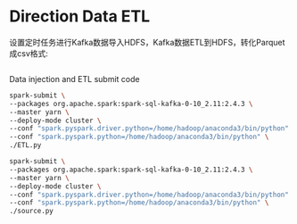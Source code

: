 # Direction Data ETL

设置定时任务进行Kafka数据导入HDFS，Kafka数据ETL到HDFS，转化Parquet成csv格式:

```bash

```


Data injection and ETL submit code
```bash
spark-submit \
--packages org.apache.spark:spark-sql-kafka-0-10_2.11:2.4.3 \
--master yarn \
--deploy-mode cluster \
--conf "spark.pyspark.driver.python=/home/hadoop/anaconda3/bin/python" \
--conf "spark.pyspark.python=/home/hadoop/anaconda3/bin/python" \
./ETL.py

spark-submit \
--packages org.apache.spark:spark-sql-kafka-0-10_2.11:2.4.3 \
--master yarn \
--deploy-mode cluster \
--conf "spark.pyspark.driver.python=/home/hadoop/anaconda3/bin/python" \
--conf "spark.pyspark.python=/home/hadoop/anaconda3/bin/python" \
./source.py
```